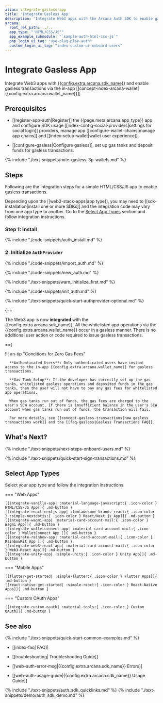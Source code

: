 ```yaml
---
alias: integrate-gasless-app
title: 'Integrate Gasless App'
description: 'Integrate Web3 apps with the Arcana Auth SDK to enable gasless transactions via the Arcana wallet.'
arcana:
  root_rel_path: ../..
  app_type: "'HTML/CSS/JS'"
  app_example_submodule: "`sample-auth-html-css-js`"
  pnp_login_ui_tag: "use-plug-play-auth"
  custom_login_ui_tag: "index-custom-ui-onboard-users"
---
```


# Integrate Gasless App

Integrate Web3 apps with [{{config.extra.arcana.sdk_name}}]({{page.meta.arcana.root_rel_path}}/concepts/authsdk.md) and enable gasless transactions via the in-app [[concept-index-arcana-wallet|{{config.extra.arcana.wallet_name}}]].

## Prerequisites

* [[register-app-auth|Register]] the {{page.meta.arcana.app_type}} app and configure SDK usage [[index-config-social-providers|settings for social login]] providers, manage app [[configure-wallet-chains|manage app chains]] and [[index-setup-wallet|wallet user experience]].

* [[configure-gasless|Configure gasless]], set up gas tanks and deposit funds for gasless transactions.

{% include "./text-snippets/note-gasless-3p-wallets.md" %}

## Steps

Following are the integration steps for a simple HTML/CSS/JS app to enable gasless transactions.
     
Depending upon the [[web3-stack-apps|app type]], you may need to [[sdk-installation|install one or more SDKs]] and the integration code may vary from one app type to another. Go to the [Select App Types](#select-app-types) section and follow integration instructions.

### Step 1: Install

{% include "./code-snippets/auth_install.md" %}

### 2. Initialize `AuthProvider`

{% include "./code-snippets/import_auth.md" %}

{% include "./code-snippets/new_auth.md" %}

{% include "./text-snippets/warn_initialize_first.md" %}

{% include "./code-snippets/init_auth.md" %}

{% include "./text-snippets/quick-start-authprovider-optional.md" %}

{==

The Web3 app is now **integrated** with the {{config.extra.arcana.sdk_name}}. All the whitelisted app operations via the {{config.extra.arcana.wallet_name}} occur in a gasless manner. There is no additional user action or code required to issue gasless transactions.

==}

!!! an-tip "Conditions for Zero Gas Fees"

      **Authenticated Users**: Only authenticated users have instant access to the in-app {{config.extra.arcana.wallet_name}} for gasless transactions. 
      
      **Gas Tank Setup**: If the developer has correctly set up the gas tanks, whitelisted gasless operations and deposited funds in the gas tanks, then the user will not have to pay any gas fees for whitelisted app operations.

      When gas tanks run out of funds, the gas fees are charged to the user's SCW account. If there is insufficient balance in the user's SCW account when gas tanks run out of funds, the transaction will fail. 

      For more details, see [[concept-gasless-transactions|how gasless transactions work]] and the [[faq-gasless|Gasless Transactions FAQ]].

## What's Next?

{% include "./text-snippets/next-steps-onboard-users.md" %}

{% include "./text-snippets/quick-start-sign-transactions.md" %}

## Select App Types

Select your app type and follow the integration instructions.

=== "Web Apps"

    [[integrate-vanilla-app| :material-language-javascript:{ .icon-color } HTML/CSS/JS App]]{ .md-button }
    [[integrate-react-nextjs-app| :fontawesome-brands-react:{ .icon-color } :simple-nextdotjs:{ .icon-color } React/Next.js App]]{ .md-button } 
    [[integrate-wagmi-app| :material-card-account-mail:{ .icon-color } Wagmi App]]{ .md-button } 
    [[integrate-walletconnect-app| :material-card-account-mail:{ .icon-color } WalletConnect App ]]{ .md-button }
    [[integrate-rainbow-app| :material-card-account-mail:{ .icon-color } RainbowKit App ]]{ .md-button }
    [[integrate-web3-react-app| :material-card-account-mail:{ .icon-color } Web3-React App]]{ .md-button }
    [[integrate-unity-app| :simple-unity:{ .icon-color } Unity App]]{ .md-button }

=== "Mobile Apps"

    [[flutter-get-started| :simple-flutter:{ .icon-color } Flutter Apps]]{ .md-button }
    [[react-native-get-started| :simple-react:{ .icon-color } React-Native Apps]]{ .md-button }

=== "Custom OAuth Apps"

    [[integrate-custom-oauth| :material-tools:{ .icon-color } Custom OAuth]]{ .md-button }

## See also

{% include "./text-snippets/quick-start-common-examples.md" %}

* [[index-faq| FAQ]]

* [[troubleshooting| Troubleshooting Guide]]

* [[web-auth-error-msg|{{config.extra.arcana.sdk_name}} Errors]]

* [[web-auth-usage-guide|{{config.extra.arcana.sdk_name}} Usage Guide]]

{% include "./text-snippets/auth_sdk_quicklinks.md" %}
{% include "./text-snippets/demo/auth_sdk_demo.md" %}
